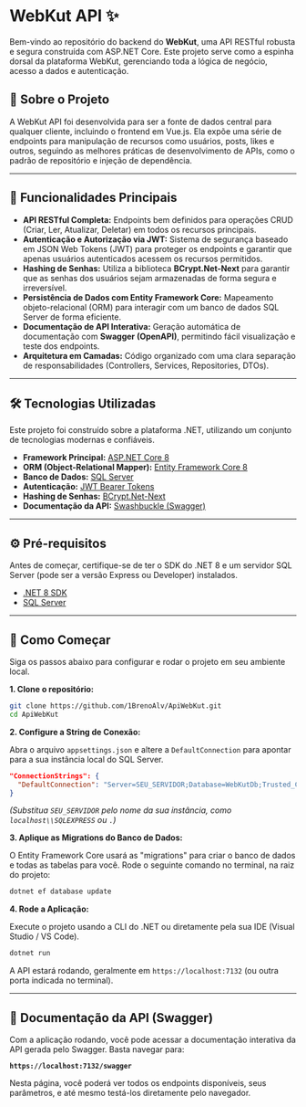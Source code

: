 # WebKut API ✨

Bem-vindo ao repositório do backend do **WebKut**, uma API RESTful robusta e segura construída com ASP.NET Core. Este projeto serve como a espinha dorsal da plataforma WebKut, gerenciando toda a lógica de negócio, acesso a dados e autenticação.

## 📜 Sobre o Projeto

A WebKut API foi desenvolvida para ser a fonte de dados central para qualquer cliente, incluindo o frontend em Vue.js. Ela expõe uma série de endpoints para manipulação de recursos como usuários, posts, likes e outros, seguindo as melhores práticas de desenvolvimento de APIs, como o padrão de repositório e injeção de dependência.

-----

## 🚀 Funcionalidades Principais

  * **API RESTful Completa:** Endpoints bem definidos para operações CRUD (Criar, Ler, Atualizar, Deletar) em todos os recursos principais.
  * **Autenticação e Autorização via JWT:** Sistema de segurança baseado em JSON Web Tokens (JWT) para proteger os endpoints e garantir que apenas usuários autenticados acessem os recursos permitidos.
  * **Hashing de Senhas:** Utiliza a biblioteca **BCrypt.Net-Next** para garantir que as senhas dos usuários sejam armazenadas de forma segura e irreversível.
  * **Persistência de Dados com Entity Framework Core:** Mapeamento objeto-relacional (ORM) para interagir com um banco de dados SQL Server de forma eficiente.
  * **Documentação de API Interativa:** Geração automática de documentação com **Swagger (OpenAPI)**, permitindo fácil visualização e teste dos endpoints.
  * **Arquitetura em Camadas:** Código organizado com uma clara separação de responsabilidades (Controllers, Services, Repositories, DTOs).

-----

## 🛠️ Tecnologias Utilizadas

Este projeto foi construído sobre a plataforma .NET, utilizando um conjunto de tecnologias modernas e confiáveis.

  * **Framework Principal:** [ASP.NET Core 8](https://dotnet.microsoft.com/en-us/apps/aspnet)
  * **ORM (Object-Relational Mapper):** [Entity Framework Core 8](https://docs.microsoft.com/en-us/ef/core/)
  * **Banco de Dados:** [SQL Server](https://www.microsoft.com/pt-br/sql-server)
  * **Autenticação:** [JWT Bearer Tokens](https://jwt.io/)
  * **Hashing de Senhas:** [BCrypt.Net-Next](https://github.com/BcryptNet/bcrypt.net)
  * **Documentação da API:** [Swashbuckle (Swagger)](https://github.com/domaindrivendev/Swashbuckle.AspNetCore)

-----

## ⚙️ Pré-requisitos

Antes de começar, certifique-se de ter o SDK do .NET 8 e um servidor SQL Server (pode ser a versão Express ou Developer) instalados.

  * [.NET 8 SDK](https://dotnet.microsoft.com/download/dotnet/8.0)
  * [SQL Server](https://www.microsoft.com/pt-br/sql-server/sql-server-downloads)

-----

## 🏁 Como Começar

Siga os passos abaixo para configurar e rodar o projeto em seu ambiente local.

**1. Clone o repositório:**

```bash
git clone https://github.com/1BrenoAlv/ApiWebKut.git
cd ApiWebKut
```

**2. Configure a String de Conexão:**

Abra o arquivo `appsettings.json` e altere a `DefaultConnection` para apontar para a sua instância local do SQL Server.

```json
"ConnectionStrings": {
  "DefaultConnection": "Server=SEU_SERVIDOR;Database=WebKutDb;Trusted_Connection=True;TrustServerCertificate=True;"
}
```

*(Substitua `SEU_SERVIDOR` pelo nome da sua instância, como `localhost\\SQLEXPRESS` ou `.`)*

**3. Aplique as Migrations do Banco de Dados:**

O Entity Framework Core usará as "migrations" para criar o banco de dados e todas as tabelas para você. Rode o seguinte comando no terminal, na raiz do projeto:

```bash
dotnet ef database update
```

**4. Rode a Aplicação:**

Execute o projeto usando a CLI do .NET ou diretamente pela sua IDE (Visual Studio / VS Code).

```bash
dotnet run
```

A API estará rodando, geralmente em `https://localhost:7132` (ou outra porta indicada no terminal).

-----

## 📖 Documentação da API (Swagger)

Com a aplicação rodando, você pode acessar a documentação interativa da API gerada pelo Swagger. Basta navegar para:

**`https://localhost:7132/swagger`**

Nesta página, você poderá ver todos os endpoints disponíveis, seus parâmetros, e até mesmo testá-los diretamente pelo navegador.
